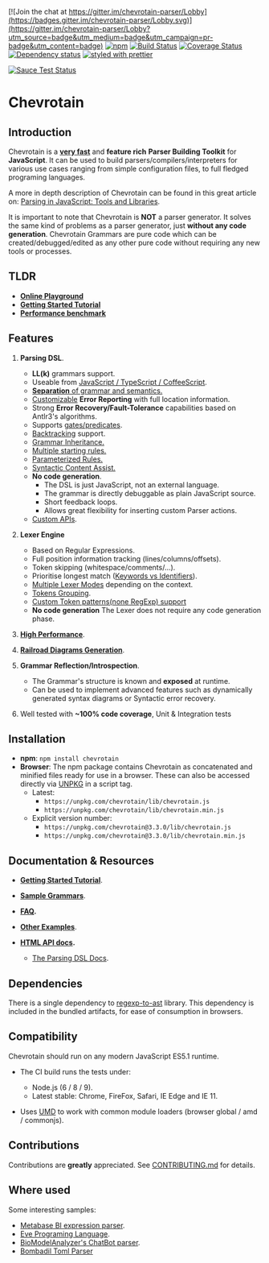 [![Join the chat at https://gitter.im/chevrotain-parser/Lobby](https://badges.gitter.im/chevrotain-parser/Lobby.svg)](https://gitter.im/chevrotain-parser/Lobby?utm_source=badge&utm_medium=badge&utm_campaign=pr-badge&utm_content=badge)
[![npm](https://img.shields.io/npm/v/chevrotain.svg)](https://www.npmjs.com/package/chevrotain)
[![Build Status](https://travis-ci.org/SAP/chevrotain.svg?branch=master)](https://travis-ci.org/SAP/chevrotain)
[![Coverage Status](https://coveralls.io/repos/SAP/chevrotain/badge.svg?branch=master)](https://coveralls.io/r/SAP/chevrotain?branch=master)
[![Dependency status](https://img.shields.io/david/SAP/chevrotain.svg)](https://david-dm.org/SAP/chevrotain)
[![styled with prettier](https://img.shields.io/badge/styled_with-prettier-ff69b4.svg)](https://github.com/prettier/prettier)

[![Sauce Test Status](https://saucelabs.com/browser-matrix/shahars.svg)](https://saucelabs.com/u/shahars)

# Chevrotain

## Introduction

Chevrotain is a [**very fast**][benchmark] and **feature rich** **Parser Building Toolkit** for **JavaScript**.
It can be used to build parsers/compilers/interpreters for various use cases ranging from simple configuration files,
to full fledged programing languages.

A more in depth description of Chevrotain can be found in this great article on: [Parsing in JavaScript: Tools and Libraries](https://tomassetti.me/parsing-in-javascript/#chevrotain).

It is important to note that Chevrotain is **NOT** a parser generator. It solves the same kind of problems as a parser generator, just **without any code generation**. Chevrotain Grammars are pure code which can be created/debugged/edited
as any other pure code without requiring any new tools or processes.

## TLDR

*   [**Online Playground**](https://sap.github.io/chevrotain/playground/)
*   **[Getting Started Tutorial](https://sap.github.io/chevrotain/docs/tutorial/step0_introduction.html)**
*   [**Performance benchmark**][benchmark]

## Features

1.  **Parsing DSL**.

    *   **LL(k)** grammars support.
    *   Useable from [JavaScript / TypeScript / CoffeeScript][languages].
    *   [**Separation** of grammar and semantics.][separation]
    *   [Customizable][custom_errors] **Error Reporting** with full location information.
    *   Strong **Error Recovery/Fault-Tolerance** capabilities based on Antlr3's algorithms.
    *   Supports [gates/predicates][gates].
    *   [Backtracking][backtracking] support.
    *   [Grammar Inheritance.][grammar_inheritance]
    *   [Multiple starting rules.][starting_rules]
    *   [Parameterized Rules.][parametrized_rules]
    *   [Syntactic Content Assist.][content assist]
    *   **No code generation**.
        *   The DSL is just JavaScript, not an external language.
        *   The grammar is directly debuggable as plain JavaScript source.
        *   Short feedback loops.
        *   Allows great flexibility for inserting custom Parser actions.
    *   [Custom APIs][custom_apis].

2.  **Lexer Engine**

    *   Based on Regular Expressions.
    *   Full position information tracking (lines/columns/offsets).
    *   Token skipping (whitespace/comments/...).
    *   Prioritise longest match ([Keywords vs Identifiers][keywords_vs_idents]).
    *   [Multiple Lexer Modes][lexer_modes] depending on the context.
    *   [Tokens Grouping][lexer_groups].
    *   [Custom Token patterns(none RegExp) support](https://sap.github.io/chevrotain/docs/guide/custom_token_patterns.html)
    *   **No code generation** The Lexer does not require any code generation phase.

3.  [**High Performance**][benchmark].

4.  [**Railroad Diagrams Generation**](https://sap.github.io/chevrotain/docs/guide/generating_syntax_diagrams.html).

5.  **Grammar Reflection/Introspection**.

    *   The Grammar's structure is known and **exposed** at runtime.
    *   Can be used to implement advanced features such as dynamically generated syntax diagrams or Syntactic error recovery.

6.  Well tested with **~100% code coverage**, Unit & Integration tests

## Installation

*   **npm**: `npm install chevrotain`
*   **Browser**:
    The npm package contains Chevrotain as concatenated and minified files ready for use in a browser.
    These can also be accessed directly via [UNPKG](https://unpkg.com/) in a script tag.
    *   Latest:
        *   `https://unpkg.com/chevrotain/lib/chevrotain.js`
        *   `https://unpkg.com/chevrotain/lib/chevrotain.min.js`
    *   Explicit version number:
        *   `https://unpkg.com/chevrotain@3.3.0/lib/chevrotain.js`
        *   `https://unpkg.com/chevrotain@3.3.0/lib/chevrotain.min.js`

## Documentation & Resources

*   **[Getting Started Tutorial](https://sap.github.io/chevrotain/docs/tutorial/step1_lexing.html)**.

*   **[Sample Grammars](https://github.com/SAP/chevrotain/blob/master/examples/grammars)**.

*   **[FAQ](https://sap.github.io/chevrotain/docs/FAQ.html).**

*   **[Other Examples](https://github.com/SAP/chevrotain/blob/master/examples)**.

*   **[HTML API docs](https://sap.github.io/chevrotain/documentation).**

    *   [The Parsing DSL Docs](https://sap.github.io/chevrotain/documentation/3_3_0/classes/parser.html#at_least_one).

## Dependencies

There is a single dependency to [regexp-to-ast](https://github.com/bd82/regexp-to-ast) library.
This dependency is included in the bundled artifacts, for ease of consumption in browsers.

## Compatibility

Chevrotain should run on any modern JavaScript ES5.1 runtime.

*   The CI build runs the tests under:

    *   Node.js (6 / 8 / 9).
    *   Latest stable: Chrome, FireFox, Safari, IE Edge and IE 11.

*   Uses [UMD](https://github.com/umdjs/umd) to work with common module loaders (browser global / amd / commonjs).

## Contributions

Contributions are **greatly** appreciated.
See [CONTRIBUTING.md](./CONTRIBUTING.md) for details.

## Where used

Some interesting samples:

*   [Metabase BI expression parser][sample_metabase].
*   [Eve Programing Language][sample_eve].
*   [BioModelAnalyzer's ChatBot parser][sample_biomodel].
*   [Bombadil Toml Parser][sample_bombadil]

[benchmark]: https://sap.github.io/chevrotain/performance/
[lexer_modes]: https://github.com/SAP/chevrotain/blob/master/examples/lexer/multi_mode_lexer/multi_mode_lexer.js
[lexer_groups]: https://github.com/SAP/chevrotain/blob/master/examples/lexer/token_groups/token_groups.js
[keywords_vs_idents]: https://github.com/SAP/Chevrotain/blob/master/examples/lexer/keywords_vs_identifiers/keywords_vs_identifiers.js
[gates]: https://github.com/SAP/chevrotain/blob/master/examples/parser/predicate_lookahead/predicate_lookahead.js
[grammar_inheritance]: https://github.com/SAP/chevrotain/blob/master/examples/parser/versioning/versioning.js
[starting_rules]: https://github.com/SAP/chevrotain/blob/master/examples/parser/multi_start_rules/multi_start_rules.js
[parametrized_rules]: https://github.com/SAP/chevrotain/blob/master/examples/parser/parametrized_rules/parametrized.js
[content assist]: https://sap.github.io/chevrotain/docs/guide/syntactic_content_assist.html
[separation]: https://github.com/SAP/chevrotain/blob/master/examples/grammars/calculator/calculator_pure_grammar.js
[custom_errors]: https://github.com/SAP/chevrotain/blob/master/examples/parser/custom_errors/custom_errors.js
[sample_metabase]: https://github.com/metabase/metabase/blob/136dfb17954f4e4302b3bf2fee99ff7b7b12fd7c/frontend/src/metabase/lib/expressions/parser.js
[sample_eve]: https://github.com/witheve/Eve/blob/master/src/parser/parser.ts
[sample_biomodel]: https://github.com/Microsoft/BioModelAnalyzer/blob/master/ChatBot/src/NLParser/NLParser.ts
[sample_bombadil]: https://github.com/sgarciac/bombadil/blob/master/src/parser.ts
[languages]: https://github.com/SAP/chevrotain/tree/master/examples/implementation_languages
[backtracking]: https://github.com/SAP/chevrotain/blob/master/examples/parser/backtracking/backtracking.js
[custom_apis]: https://sap.github.io/chevrotain/docs/guide/custom_apis.html
